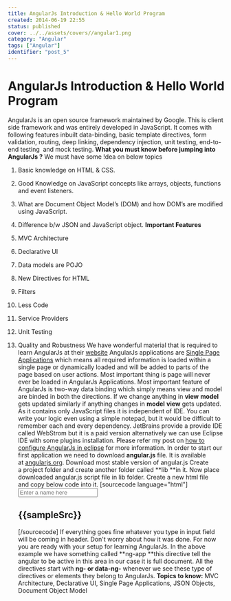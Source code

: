 ```yaml
---
title: AngularJs Introduction & Hello World Program
created: 2014-06-19 22:55
status: published
cover: ../../assets/covers//angular1.png
category: "Angular"
tags: ["Angular"]
identifier: "post_5"
---
```

# AngularJs Introduction & Hello World Program

AngularJs is an open source framework maintained by Google. This is client side framework and was entirely developed in JavaScript. It comes with following features inbuilt data-binding, basic template directives, form validation, routing, deep linking, dependency injection, unit testing, end-to-end testing  and mock testing. **What you must know before jumping into AngularJs ?** We must have some !dea on below topics 

  1. Basic knowledge on HTML & CSS.
  2. Good Knowledge on JavaScript concepts like arrays, objects, functions and event listeners.
  3. What are Document Object Model’s (DOM) and how DOM’s are modified using JavaScript.
  4. Difference b/w JSON and JavaScript object.
**Important Features**

  1. MVC Architecture
  2. Declarative UI
  3. Data models are POJO
  4. New Directives for HTML
  5. Filters
  6. Less Code
  7. Service Providers
  8. Unit Testing
  9. Quality and Robustness
We have wonderful material that is required to learn AngularJs at their [website](https://docs.angularjs.org) AngularJs applications are [Single Page Applications](http://en.wikipedia.org/wiki/Single-page_application) which means all required information is loaded within a single page or dynamically loaded and will be added to parts of the page based on user actions. Most important thing is page will never ever be loaded in AngularJs Applications. Most important feature of AngularJs is two-way data binding which simply means view and model are binded in both the directions. If we change anything in **view** **model** gets updated similarly if anything changes in **model** **view** gets updated. As it contains only JavaScript files it is independent of IDE. You can write your logic even using a simple notepad, but it would be difficult to remember each and every dependency. JetBrains provide a provide IDE called WebStrom but it is a paid version alternatively we can use Eclipse IDE with some plugins installation. Please refer my post on [how to configure AngularJs in eclipse](http://techanand.wordpress.com/2014/03/09/how-to-install-and-configure-angularjs-in-eclipse/) for more information. In order to start our first application we need to download **angular.js** file. It is available at [angularjs.org](https://angularjs.org/). Download most stable version of angular.js Create a project folder and create another folder called **lib **in it. Now place downloaded angular.js script file in lib folder. Create a new html file and copy below code into it. [sourcecode language="html"] <html ng-app> <head> <title>Introduction</title> <script src="lib/angular.js"></script> </head> <body> <input type="text" ng-model="sampleSrc" placeholder="Enter a name here"/> <h2>{{sampleSrc}}</h2> </body> </html> [/sourcecode] If everything goes fine whatever you type in input field will be coming in header. Don't worry about how it was done. For now you are ready with your setup for learning AngularJs. In the above example we have something called **ng-app **this directive tell the angular to be active in this area in our case it is full document. All the directives start with **ng- or data-ng-** whenever we see these type of directives or elements they belong to AngularJs. **Topics to know:** MVC Architecture, Declarative UI, Single Page Applications, JSON Objects, Document Object Model